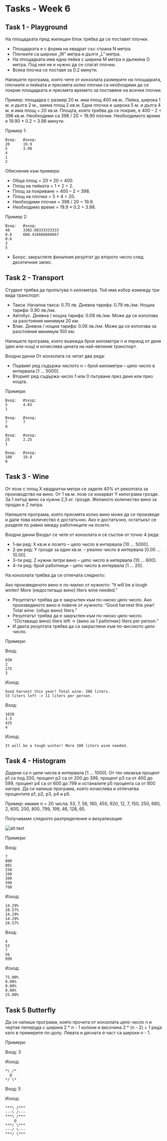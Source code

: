 # Tasks - Week 6

## Task 1 - Playground

На площадката пред жилищен блок трябва да се поставят плочки. 

- Площадката е с форма на квадрат със страна N метра. 
- Плочките са широки „W“ метра и дълги „L“ метра. 
- На площадката има една пейка с ширина M метра и дължина O метра. Под нея не е нужно да се слагат плочки.
- Всяка плочка се поставя за 0.2 минути.

Напишете програма, която чете от конзолата размерите на площадката, плочките и пейката и пресмята колко плочки са необходими да се покрие площадката и пресмята времето за поставяне на всички плочки.

Пример: площадка с размер 20 м. има площ 400 кв.м.. Пейка, широка 1 м. и дълга 2 м., заема площ 2 кв.м. Една плочка е широка 5 м. и дълга 4 м. и има площ = 20 кв.м. Площта, която трябва да се покрие, е 400 – 2 = 398 кв.м. Необходими са 398 / 20 = 19.90 плочки. Необходимото време е 19.90 * 0.2 = 3.98 минути.

Пример 1:
```
Вход:   Изход:
20      19.9
5       3.98
4
1
2
```

Обяснение към примера:

- Обща площ = 20 * 20 = 400.
- Площ на пейката = 1 * 2 = 2.
- Площ за покриване = 400 – 2 = 398.
- Площ на плочки = 5 * 4 = 20.
- Необходими плочки = 398 \/ 20 = 19.9.
- Необходимо време = 19.9 * 0.2 = 3.98.

Пример 2:
```
Вход:   Изход:
40      3302.08333333333
0.8     660.416666666667
0.6
3
5
```

- Бонус: закръглете финалния резултат до второто число след десетичния запис.

## Task 2 - Transport
Студент трябва да пропътува n километра. Той има избор измежду три вида транспорт:

- Такси. Начална такса: 0.70 лв. Дневна тарифа: 0.79 лв./км. Нощна тарифа: 0.90 лв./км.
- Автобус. Дневна / нощна тарифа: 0.09 лв./км. Може да се използва за разстояния минимум 20 км.
- Влак. Дневна / нощна тарифа: 0.06 лв./км. Може да се използва за разстояния минимум 100 км.

Напишете програма, която въвежда броя километри n и период от деня (ден или нощ) и изчислява цената на най-евтиния транспорт.

Входни данни
От конзолата се четат два реда:

- Първият ред съдържа числото n – брой километри – цяло число в интервала [1 … 5000].
- Вторият ред съдържа число 1 или 0 пътуване през деня или през нощта.

Примери:

```
Вход:   Изход:
5       4.65
1
```
```
Вход:   Изход:
7       7
0
```
```
Вход:   Изход:
25      2.25
1
```
```
Вход:   Изход:
180     10.8
0
```

## Task 3 - Wine 
От лозе с площ X квадратни метри се заделя 40% от реколтата за производство на вино. От 1 кв.м. лозе се изкарват Y килограма грозде. За 1 литър вино са нужни 2,5 кг. грозде. Желаното количество вино за продан е Z литра.

Напишете програма, която пресмята колко вино може да се произведе и дали това количество е достатъчно. Ако е достатъчно, остатъкът се разделя по равно между работниците на лозето.

Входни данни
Входът се чете от конзолата и се състои от точно 4 реда:

- 1-ви ред: X кв.м е лозето – цяло число в интервала [10 … 5000].
- 2-ри ред: Y грозде за един кв.м. – реално число в интервала [0.00 … 10.00].
- 3-ти ред: Z нужни литри вино – цяло число в интервала [10 … 600].
- 4-ти ред: брой работници – цяло число в интервала [1 … 20].

На конзолата трябва да се отпечата следното:

Ако произведеното вино е по-малко от нужното:
“It will be a tough winter! More {недостигащо вино} liters wine needed.”
* Резултатът трябва да е закръглен към по-ниско цяло число.
Ако произведеното вино е повече от нужното:
“Good harvest this year! Total wine: {общо вино} liters.”
* Резултатът трябва да е закръглен към по-ниско цяло число.
“{Оставащо вино} liters left -> {вино за 1 работник} liters per person.”
* И двата резултата трябва да са закръглени към по-високото цяло число.

Примери:

Вход:
```
650
2
175
3
```
Изход:
```
Good harvest this year! Total wine: 208 liters.
33 liters left -> 11 liters per person.
```

Вход:

```
1020
1.5
425
4
```

Изход:
```
It will be a tough winter! More 180 liters wine needed.
```

## Task 4 - Histogram

Дадени са n цели числа в интервала [1 … 1000]. От тях някакъв процент p1 са под 200, процент p2 са от 200 до 399, процент p3 са от 400 до 599, процент p4 са от 600 до 799 и останалите p5 процента са от 800 нагоре. Да се напише програма, която изчислява и отпечатва процентите p1, p2, p3, p4 и p5.

Пример: имаме n = 20 числа: 53, 7, 56, 180, 450, 920, 12, 7, 150, 250, 680, 2, 600, 200, 800, 799, 199, 46, 128, 65. 

Получаваме следното разпределение и визуализация:

![alt text](./assets/histogram.png)

Примери:

Вход:
```
7
800
801
250
199
399
599
799
```
Изход:
```
14.29%
28.57%
14.29%
14.29%
28.57%
```

Вход:
```
4
53
7
56
999
```
Изход:
```
75.00%
0.00%
0.00%
0.00%
25.00%
```

## Task 5 Butterfly

Да се напише програма, която прочита от конзолата цяло число n и чертае пеперуда с ширина 2 * n - 1 колони и височина 2 * (n - 2) + 1 реда като в примерите по-долу. Лявата и дясната ѝ част са широки n - 1.

Примери:

Вход: 3

Изход:
```
*\ /*
  @  
*/ \*
```

Вход: 5

Изход:
```
***\ /***
---\ /---
***\ /***
    @    
***/ \***
---/ \---
***/ \***
`````